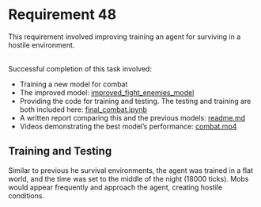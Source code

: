 
<h1>Requirement 48</h1>
This requirement involved improving training an agent for surviving in a hostile environment.
       
  
&nbsp;  
Successful completion of this task involved:
- Training a new model for combat
- The improved model: [improved_fight_enemies_model](https://github.com/lincolnschick/ML4MC/blob/main/docs/reports/requirement-48/improved_fight_enemies_model.pth)
- Providing the code for training and testing. The testing and training are both included here: [final_combat.ipynb](https://github.com/lincolnschick/ML4MC/blob/main/docs/reports/requirement-48/final_combat.ipynb)
- A written report comparing this and the previous models: [readme.md](https://github.com/lincolnschick/ML4MC/blob/main/docs/reports/requirement-48/readme.md)
- Videos demonstrating the best model’s performance: [combat.mp4](https://github.com/lincolnschick/ML4MC/blob/main/docs/reports/requirement-48/combat.mp4)


<h2>Training and Testing</h2>
Similar to previous he survival environments, the agent was trained in a flat world, and the time was set to the middle of the night (18000 ticks). Mobs would appear frequently and approach the agent, creating hostile conditions. 
<br/>


